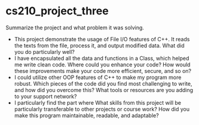 # cs210_project_three
Summarize the project and what problem it was solving.
- This project demonstrate the usage of File I/O features of C++. It reads the texts from the file, process it, and output modified data. 
What did you do particularly well?
- I have encapsulated all the data and functions in a Class, which helped me write clean code. 
Where could you enhance your code? How would these improvements make your code more efficient, secure, and so on?
- I could utilize other OOP features of C++ to make my program more robust. 
Which pieces of the code did you find most challenging to write, and how did you overcome this? What tools or resources are you adding to your support network?
- I particularly find the part where 
What skills from this project will be particularly transferable to other projects or course work?
How did you make this program maintainable, readable, and adaptable?
